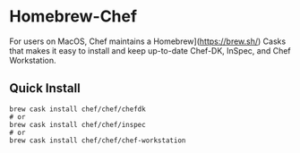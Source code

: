 # Homebrew-Chef

For users on MacOS, Chef maintains a Homebrew](https://brew.sh/) Casks that makes it easy to install and keep up-to-date Chef-DK, InSpec, and Chef Workstation.

## Quick Install

```
brew cask install chef/chef/chefdk
# or
brew cask install chef/chef/inspec
# or
brew cask install chef/chef/chef-workstation
```
